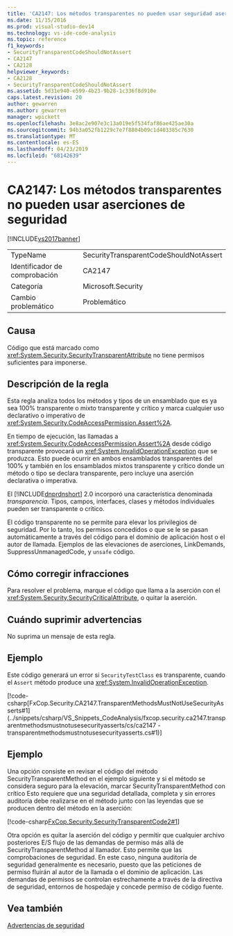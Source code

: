 ```yaml
---
title: 'CA2147: Los métodos transparentes no pueden usar seguridad aserciones | Documentos de Microsoft'
ms.date: 11/15/2016
ms.prod: visual-studio-dev14
ms.technology: vs-ide-code-analysis
ms.topic: reference
f1_keywords:
- SecurityTransparentCodeShouldNotAssert
- CA2147
- CA2128
helpviewer_keywords:
- CA2128
- SecurityTransparentCodeShouldNotAssert
ms.assetid: 5d31e940-e599-4b23-9b28-1c336f8d910e
caps.latest.revision: 20
author: gewarren
ms.author: gewarren
manager: wpickett
ms.openlocfilehash: 3e8ac2e907e3c13a019e5f534faf86ae425ae30a
ms.sourcegitcommit: 94b3a052fb1229c7e7f8804b09c1d403385c7630
ms.translationtype: MT
ms.contentlocale: es-ES
ms.lasthandoff: 04/23/2019
ms.locfileid: "68142639"
---
```

# <a name="ca2147-transparent-methods-may-not-use-security-asserts"></a>CA2147: Los métodos transparentes no pueden usar aserciones de seguridad
[!INCLUDE[vs2017banner](../includes/vs2017banner.md)]

|||
|-|-|
|TypeName|SecurityTransparentCodeShouldNotAssert|
|Identificador de comprobación|CA2147|
|Categoría|Microsoft.Security|
|Cambio problemático|Problemático|

## <a name="cause"></a>Causa
 Código que está marcado como <xref:System.Security.SecurityTransparentAttribute> no tiene permisos suficientes para imponerse.

## <a name="rule-description"></a>Descripción de la regla
 Esta regla analiza todos los métodos y tipos de un ensamblado que es ya sea 100% transparente o mixto transparente y crítico y marca cualquier uso declarativo o imperativo de <xref:System.Security.CodeAccessPermission.Assert%2A>.

 En tiempo de ejecución, las llamadas a <xref:System.Security.CodeAccessPermission.Assert%2A> desde código transparente provocará un <xref:System.InvalidOperationException> que se produzca. Esto puede ocurrir en ambos ensamblados transparentes del 100% y también en los ensamblados mixtos transparente y crítico donde un método o tipo se declara transparente, pero incluye una aserción declarativa o imperativa.

 El [!INCLUDE[dnprdnshort](../includes/dnprdnshort-md.md)] 2.0 incorporó una característica denominada *transparencia*. Tipos, campos, interfaces, clases y métodos individuales pueden ser transparente o crítico.

 El código transparente no se permite para elevar los privilegios de seguridad. Por lo tanto, los permisos concedidos o que se le se pasan automáticamente a través del código para el dominio de aplicación host o el autor de llamada. Ejemplos de las elevaciones de aserciones, LinkDemands, SuppressUnmanagedCode, y `unsafe` código.

## <a name="how-to-fix-violations"></a>Cómo corregir infracciones
 Para resolver el problema, marque el código que llama a la aserción con el <xref:System.Security.SecurityCriticalAttribute>, o quitar la aserción.

## <a name="when-to-suppress-warnings"></a>Cuándo suprimir advertencias
 No suprima un mensaje de esta regla.

## <a name="example"></a>Ejemplo
 Este código generará un error si `SecurityTestClass` es transparente, cuando el `Assert` método produce una <xref:System.InvalidOperationException>.

 [!code-csharp[FxCop.Security.CA2147.TransparentMethodsMustNotUseSecurityAsserts#1](../snippets/csharp/VS_Snippets_CodeAnalysis/fxcop.security.ca2147.transparentmethodsmustnotusesecurityasserts/cs/ca2147 - transparentmethodsmustnotusesecurityasserts.cs#1)]

## <a name="example"></a>Ejemplo
 Una opción consiste en revisar el código del método SecurityTransparentMethod en el ejemplo siguiente y si el método se considera seguro para la elevación, marcar SecurityTransparentMethod con crítico Esto requiere que una seguridad detallada, completa y sin errores auditoría debe realizarse en el método junto con las leyendas que se producen dentro del método en la aserción:

 [!code-csharp[FxCop.Security.SecurityTransparentCode2#1](../snippets/csharp/VS_Snippets_CodeAnalysis/FxCop.Security.SecurityTransparentCode2/cs/FxCop.Security.SecurityTransparentCode2.cs#1)]

 Otra opción es quitar la aserción del código y permitir que cualquier archivo posteriores E/S flujo de las demandas de permiso más allá de SecurityTransparentMethod al llamador. Esto permite que las comprobaciones de seguridad. En este caso, ninguna auditoría de seguridad generalmente es necesario, puesto que las peticiones de permiso fluirán al autor de la llamada o el dominio de aplicación. Las demandas de permisos se controlan estrechamente a través de la directiva de seguridad, entornos de hospedaje y concede permiso de código fuente.

## <a name="see-also"></a>Vea también
 [Advertencias de seguridad](../code-quality/security-warnings.md)
